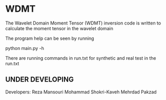 # WDMT

The Wavelet Domain Moment Tensor (WDMT) inversion code is written to calculate the moment tensor in the wavelet domain

The program help can be seen by running

python main.py -h

There are running commands in run.txt for synthetic and real test in the run.txt

## UNDER DEVELOPING
Developers:
Reza Mansouri
Mohammad Shokri-Kaveh
Mehrdad Pakzad
